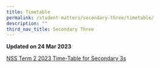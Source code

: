 ```yaml
---
title: Timetable
permalink: /student-matters/secondary-three/timetable/
description: ""
third_nav_title: Secondary Three
---
```

<p><strong>Updated on 24 Mar 2023</strong>
	
[NSS Term 2 2023 Time-Table for Secondary 3s](/files/NSS%20Term%202%202023%20Time-Table%20for%20Secondary%203s.pdf)